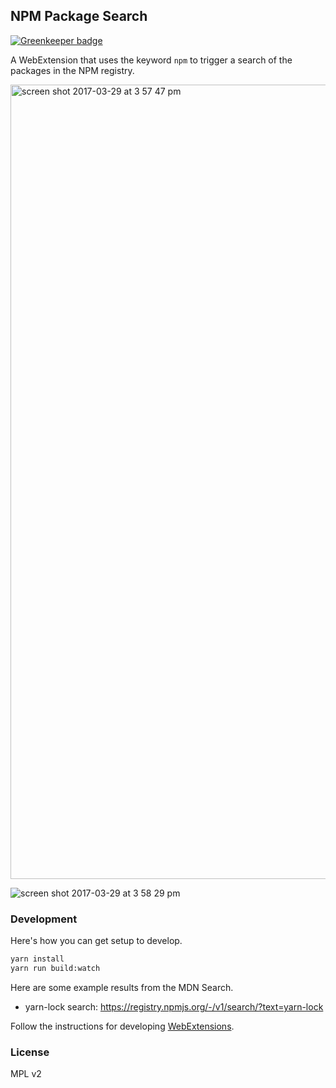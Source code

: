 ## NPM Package Search

[![Greenkeeper badge](https://badges.greenkeeper.io/clarkbw/npm-package-search.svg)](https://greenkeeper.io/)

A WebExtension that uses the keyword `npm` to trigger a search of the packages in the NPM registry.

<img width="1271" alt="screen shot 2017-03-29 at 3 57 47 pm" src="https://cloud.githubusercontent.com/assets/2134/24476349/9a763bbe-1498-11e7-95f4-095f103cc9b5.png">

![screen shot 2017-03-29 at 3 58 29 pm](https://cloud.githubusercontent.com/assets/2134/24476346/98b8a334-1498-11e7-84c2-a14160e47edf.png)

### Development

Here's how you can get setup to develop.

```bash
yarn install
yarn run build:watch
```

Here are some example results from the MDN Search.

* yarn-lock search: https://registry.npmjs.org/-/v1/search/?text=yarn-lock

Follow the instructions for developing [WebExtensions](https://developer.mozilla.org/en-US/Add-ons/WebExtensions).

### License

MPL v2
